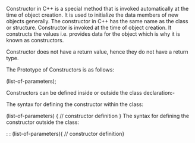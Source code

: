 Constructor in C++ is a special method that is invoked automatically at the time of object creation. It is used to initialize the data members of new objects generally. The constructor in C++ has the same name as the class or structure. Constructor is invoked at the time of object creation. It constructs the values i.e. provides data for the object which is why it is known as constructors.

Constructor does not have a return value, hence they do not have a return type.


The Prototype of Constructors is as follows:


<class-name> (list-of-parameters);

Constructors can be defined inside or outside the class declaration:-


The syntax for defining the constructor within the class:


<class-name> (list-of-parameters) { // constructor definition }
The syntax for defining the constructor outside the class:

<class-name>: :<class-name> (list-of-parameters){ // constructor definition}
